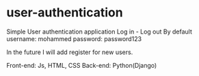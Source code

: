 # user-authentication
Simple User authentication application
Log in - Log out
By default 
username: mohammed 
password: password123

In the future I will add register for new users.

Front-end: Js, HTML, CSS
Back-end: Python(Django)


